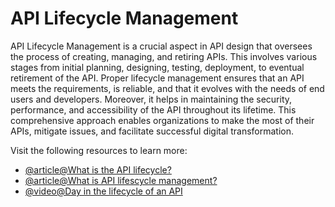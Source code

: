# API Lifecycle Management

API Lifecycle Management is a crucial aspect in API design that oversees the process of creating, managing, and retiring APIs. This involves various stages from initial planning, designing, testing, deployment, to eventual retirement of the API. Proper lifecycle management ensures that an API meets the requirements, is reliable, and that it evolves with the needs of end users and developers. Moreover, it helps in maintaining the security, performance, and accessibility of the API throughout its lifetime. This comprehensive approach enables organizations to make the most of their APIs, mitigate issues, and facilitate successful digital transformation.

Visit the following resources to learn more:

- [@article@What is the API lifecycle?](https://www.postman.com/api-platform/api-lifecycle/)
- [@article@What is API lifescycle management?](https://swagger.io/blog/api-strategy/what-is-api-lifecycle-management/)
- [@video@Day in the lifecycle of an API](https://www.youtube.com/watch?v=VxY_cz0VQXE)
